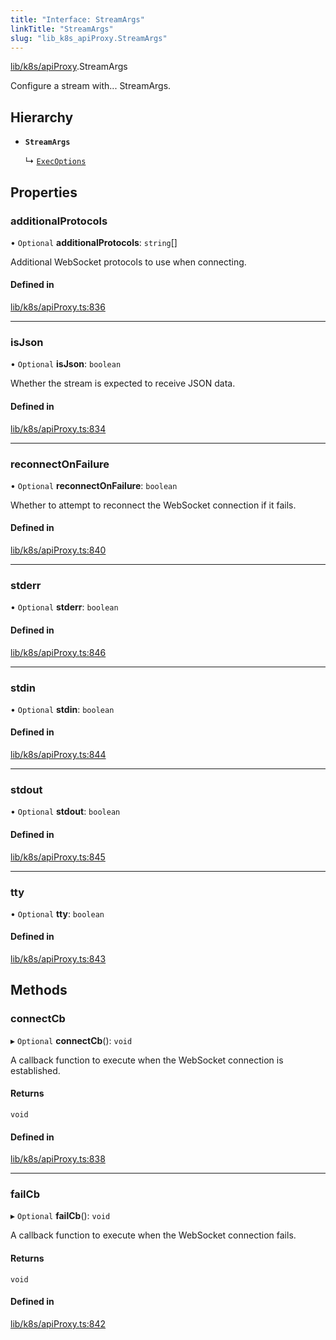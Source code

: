 ```yaml
---
title: "Interface: StreamArgs"
linkTitle: "StreamArgs"
slug: "lib_k8s_apiProxy.StreamArgs"
---
```


[lib/k8s/apiProxy](../modules/lib_k8s_apiProxy.md).StreamArgs

Configure a stream with... StreamArgs.

## Hierarchy

- **`StreamArgs`**

  ↳ [`ExecOptions`](lib_k8s_pod.ExecOptions.md)

## Properties

### additionalProtocols

• `Optional` **additionalProtocols**: `string`[]

Additional WebSocket protocols to use when connecting.

#### Defined in

[lib/k8s/apiProxy.ts:836](https://github.com/headlamp-k8s/headlamp/blob/840d05a1/frontend/src/lib/k8s/apiProxy.ts#L836)

___

### isJson

• `Optional` **isJson**: `boolean`

Whether the stream is expected to receive JSON data.

#### Defined in

[lib/k8s/apiProxy.ts:834](https://github.com/headlamp-k8s/headlamp/blob/840d05a1/frontend/src/lib/k8s/apiProxy.ts#L834)

___

### reconnectOnFailure

• `Optional` **reconnectOnFailure**: `boolean`

Whether to attempt to reconnect the WebSocket connection if it fails.

#### Defined in

[lib/k8s/apiProxy.ts:840](https://github.com/headlamp-k8s/headlamp/blob/840d05a1/frontend/src/lib/k8s/apiProxy.ts#L840)

___

### stderr

• `Optional` **stderr**: `boolean`

#### Defined in

[lib/k8s/apiProxy.ts:846](https://github.com/headlamp-k8s/headlamp/blob/840d05a1/frontend/src/lib/k8s/apiProxy.ts#L846)

___

### stdin

• `Optional` **stdin**: `boolean`

#### Defined in

[lib/k8s/apiProxy.ts:844](https://github.com/headlamp-k8s/headlamp/blob/840d05a1/frontend/src/lib/k8s/apiProxy.ts#L844)

___

### stdout

• `Optional` **stdout**: `boolean`

#### Defined in

[lib/k8s/apiProxy.ts:845](https://github.com/headlamp-k8s/headlamp/blob/840d05a1/frontend/src/lib/k8s/apiProxy.ts#L845)

___

### tty

• `Optional` **tty**: `boolean`

#### Defined in

[lib/k8s/apiProxy.ts:843](https://github.com/headlamp-k8s/headlamp/blob/840d05a1/frontend/src/lib/k8s/apiProxy.ts#L843)

## Methods

### connectCb

▸ `Optional` **connectCb**(): `void`

A callback function to execute when the WebSocket connection is established.

#### Returns

`void`

#### Defined in

[lib/k8s/apiProxy.ts:838](https://github.com/headlamp-k8s/headlamp/blob/840d05a1/frontend/src/lib/k8s/apiProxy.ts#L838)

___

### failCb

▸ `Optional` **failCb**(): `void`

A callback function to execute when the WebSocket connection fails.

#### Returns

`void`

#### Defined in

[lib/k8s/apiProxy.ts:842](https://github.com/headlamp-k8s/headlamp/blob/840d05a1/frontend/src/lib/k8s/apiProxy.ts#L842)
